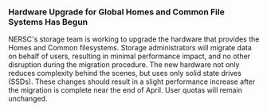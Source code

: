 ### Hardware Upgrade for Global Homes and Common File Systems Has Begun

NERSC's storage team is working to upgrade the hardware that provides the Homes 
and Common filesystems. Storage administrators will migrate data on behalf of 
users, resulting in minimal performance impact, and no other disruption during
the migration procedure. The new hardware not only reduces complexity behind the
scenes, but uses only solid state drives (SSDs). These changes should result in 
a slight performance increase after the migration is complete near the end of 
April. User quotas will remain unchanged.
